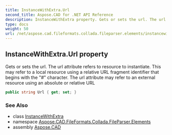 ```yaml
---
title: InstanceWithExtra.Url
second_title: Aspose.CAD for .NET API Reference
description: InstanceWithExtra property. Gets or sets the url. The url attribute refers to resource to instantiate. This may refer to a local resource using a relative URL fragment identifier that begins with the  character. The url attribute may refer to an external resource using an absolute or relative URL
type: docs
weight: 50
url: /net/aspose.cad.fileformats.collada.fileparser.elements/instancewithextra/url/
---
```

## InstanceWithExtra.Url property

Gets or sets the url. The url attribute refers to resource to instantiate. This may refer to a local resource using a relative URL fragment identifier that begins with the "#" character. The url attribute may refer to an external resource using an absolute or relative URL

```csharp
public string Url { get; set; }
```

### See Also

* class [InstanceWithExtra](../)
* namespace [Aspose.CAD.FileFormats.Collada.FileParser.Elements](../../instancewithextra/)
* assembly [Aspose.CAD](../../../)


